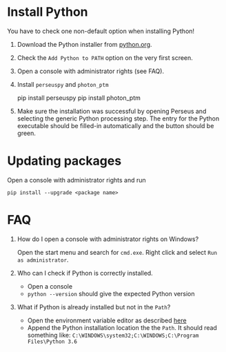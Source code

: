 # Install Python

You have to check one non-default option when installing Python!

1. Download the Python installer from [python.org](https://www.python.org/downloads/).
2. Check the `Add Python to PATH` option on the very first screen.
3. Open a console with administrator rights (see FAQ).
4. Install `perseuspy` and `photon_ptm`
	
	pip install perseuspy
	pip install photon_ptm
4. Make sure the installation was successful by opening Perseus and selecting
   the generic Python processing step. The entry for the Python executable
   should be filled-in automatically and the button should be green.

# Updating packages

Open a console with administrator rights and run

	pip install --upgrade <package name>
# FAQ

1. How do I open a console with administrator rights on Windows?

	Open the start menu and search for `cmd.exe`. Right click and select `Run as administrator`.

2. Who can I check if Python is correctly installed.

	- Open a console
	- `python --version` should give the expected Python version

3. What if Python is already installed but not in the `Path`?

	- Open the environment variable editor as described [here](https://www.computerhope.com/issues/ch000549.htm)
	- Append the Python installation location the the `Path`.
		It should read something like: `C:\WINDOWS\system32;C:\WINDOWS;C:\Program Files\Python 3.6`
